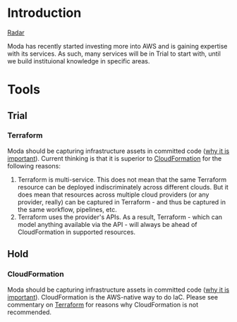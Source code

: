 # Introduction
[Radar](https://radar.thoughtworks.com/?sheetId=https%3A%2F%2Fraw.githubusercontent.com%2FModaOperandi%2Fstandards%2Fmaster%2Fcsv%2FAWS.csv)

Moda has recently started investing more into AWS and is gaining expertise with its services. As such, many services will be in Trial to start with, until we build instituional knowledge in specific areas.

# Tools

## Trial

### Terraform
Moda should be capturing infrastructure assets in committed code ([why it is important](https://www.hashicorp.com/resources/what-is-infrastructure-as-code)). Current thinking is that it is superior to [CloudFormation](#cloudformation) for the following reasons:

  1. Terraform is multi-service. This does not mean that the same Terraform resource can be deployed indiscriminately across different clouds. But it does mean that resources across multiple cloud providers (or any provider, really) can be captured in Terraform - and thus be captured in the same workflow, pipelines, etc.
  2. Terraform uses the provider's APIs. As a result, Terraform - which can model anything available via the API - will always be ahead of CloudFormation in supported resources.
  

## Hold

### CloudFormation
Moda should be capturing infrastructure assets in committed code ([why it is important](https://www.hashicorp.com/resources/what-is-infrastructure-as-code)). CloudFormation is the AWS-native way to do IaC. Please see commentary on [Terraform](#terraform) for reasons why CloudFormation is not recommended.
